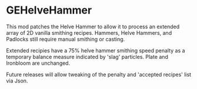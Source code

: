# GEHelveHammer
This mod patches the Helve Hammer to allow it to process an extended array of 2D vanilla smithing recipes.
Hammers, Helve Hammers, and Padlocks still require manual smithing or casting.

Extended recipies have a 75% helve hammer smithing speed penalty as a temporary balance measure indicated by 'slag' particles. Plate and Ironbloom are unchanged.



Future releases will allow tweaking of the penalty and 'accepted recipes' list via Json.
